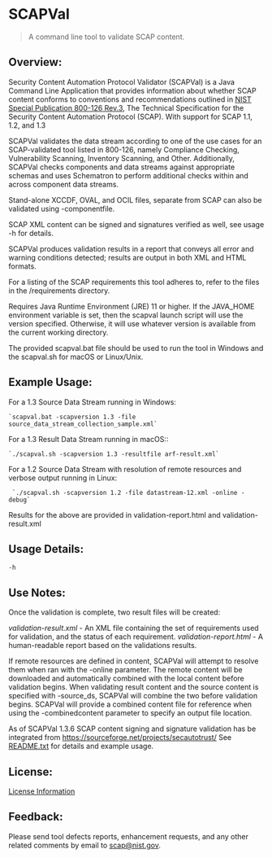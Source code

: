 # SCAPVal
> A command line tool to validate SCAP content.

## Overview:
Security Content Automation Protocol Validator (SCAPVal) is a Java Command Line Application that provides information
about whether SCAP content conforms to conventions and recommendations outlined in [NIST Special Publication 800-126 
Rev.3],
The Technical Specification for the Security Content Automation Protocol (SCAP). With support for SCAP 1.1, 1.2, and 1.3

SCAPVal validates the data stream according to one of the use cases for an SCAP-validated tool listed in 800-126,
namely Compliance Checking, Vulnerability Scanning, Inventory Scanning, and Other. 
Additionally, SCAPVal checks components and data streams against appropriate schemas and uses Schematron to perform additional checks within and across component data streams.

Stand-alone XCCDF, OVAL, and OCIL files, separate from SCAP can also be validated using -componentfile.

SCAP XML content can be signed and signatures verified as well, see usage -h for details.

SCAPVal produces validation results in a report that conveys all error and warning conditions detected; results are output in both XML and HTML formats.

For a listing of the SCAP requirements this tool adheres to, refer to the files in the /requirements directory.

Requires Java Runtime Environment (JRE) 11 or higher.
If the JAVA_HOME environment variable is set, then the scapval launch script will use the version specified.
Otherwise, it will use whatever version is available from the current working directory.

The provided scapval.bat file should be used to run the tool in Windows and the scapval.sh for macOS or Linux/Unix.

## Example Usage:
For a 1.3 Source Data Stream running in Windows:

    `scapval.bat -scapversion 1.3 -file source_data_stream_collection_sample.xml`

For a 1.3 Result Data Stream running in macOS::

    `./scapval.sh -scapversion 1.3 -resultfile arf-result.xml`

For a 1.2 Source Data Stream with resolution of remote resources and verbose output running in Linux:

     `./scapval.sh -scapversion 1.2 -file datastream-12.xml -online -debug`

Results for the above are provided in validation-report.html and validation-result.xml

Usage Details:
----
`-h`

Use Notes:
----
Once the validation is complete, two result files will be created:

  *validation-result.xml* - An XML file containing the set of requirements used
      for validation, and the status of each requirement.
  *validation-report.html* - A human-readable report based on the validations
      results.

If remote resources are defined in content, SCAPVal will attempt to resolve them when ran with the -online parameter.
The remote content will be downloaded and automatically combined with the local content before validation begins.
When validating result content and the source content is specified with -source_ds, SCAPVal will combine the two before validation begins.
SCAPVal will provide a combined content file for reference when using the -combinedcontent parameter to specify an output file location.

As of SCAPVal 1.3.6 SCAP content signing and signature validation has be integrated from https://sourceforge.net/projects/secautotrust/
See [README.txt] for details and example usage.

License:
---------
[License Information]

Feedback:
---------
Please send tool defects reports, enhancement requests, and any other related
comments by email to scap@nist.gov.

[NIST Special Publication 800-126 Rev.3]:http://csrc.nist.gov/publications/PubsDrafts.html
[License Information]:https://github.com/usnistgov/scapval/blob/master/scapval/src/main/distro/NOTICE.txt
[README.txt]:https://github.com/usnistgov/scapval/blob/master/scapval/src/main/distro/README.txt